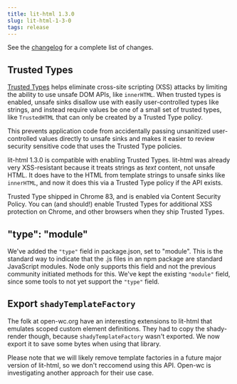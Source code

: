 ```yaml
---
title: lit-html 1.3.0
slug: lit-html-1-3-0
tags: release
---
```


See the [changelog](https://github.com/Polymer/lit-html/blob/master/CHANGELOG.md) for a complete list of changes.

## Trusted Types

[Trusted Types](https://web.dev/trusted-types/) helps eliminate cross-site scripting (XSS) attacks by limiting the ability to use unsafe DOM APIs, like `innerHTML`. When trusted types is enabled, unsafe sinks disallow use with easily user-controlled types like strings, and instead require values be one of a small set of trusted types, like `TrustedHTML` that can only be created by a Trusted Type policy.

This prevents application code from accidentally passing unsanitized user-controlled values directly to unsafe sinks and makes it easier to review security sensitive code that uses the Trusted Type policies.

lit-html 1.3.0 is compatible with enabling Trusted Types. lit-html was already very XSS-resistant because it treats strings as _text_ content, not unsafe HTML. It does have to the HTML from template strings to unsafe sinks like `innerHTML`, and now it does this via a Trusted Type policy if the API exists.

Trusted Type shipped in Chrome 83, and is enabled via Content Security Policy. You can (and should!) enable Trusted Types for additional XSS protection on Chrome, and other browsers when they ship Trusted Types.

## "type": "module"

We've added the `"type"` field in package.json, set to "module". This is the standard way to indicate that the .js files in an npm package are standard JavaScript modules. Node only supports this field and not the previous community initiated methods for this. We've kept the existing `"module"` field, since some tools to not yet support the `"type"` field.

## Export `shadyTemplateFactory`

The folk at open-wc.org have an interesting extensions to lit-html that emulates scoped custom element definitions. They had to copy the shady-render though, because `shadyTemplateFactory` wasn't exported. We now export it to save some bytes when using that library.

Please note that we will likely remove template factories in a future major version of lit-html, so we don't reccomend using this API. Open-wc is investigating another approach for their use case.
